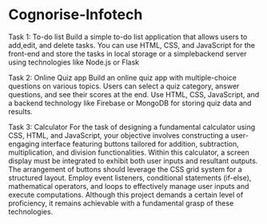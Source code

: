 # Cognorise-Infotech

Task 1: To-do list 
Build a simple to-do list application that allows users to add,edit, and delete tasks.
You can use HTML, CSS, and JavaScript for the front-end and store the tasks in local
storage or a simplebackend server using technologies like Node.js or Flask

Task 2: Online Quiz app
Build an online quiz app with multiple-choice questions on various topics.
Users can select a quiz category, answer questions, and see their scores at the end.
Use HTML, CSS, JavaScript, and a backend technology like Firebase or MongoDB
for storing quiz data and results.

Task 3: Calculator
For the task of designing a fundamental calculator using CSS, HTML, and
JavaScript, your objective involves constructing a user-engaging interface
featuring buttons tailored for addition, subtraction, multiplication, and division
functionalities.
Within this calculator, a screen display must be integrated to exhibit both user
inputs and resultant outputs. The arrangement of buttons should leverage the CSS
grid system for a structured layout. Employ event listeners, conditional statements
(if-else), mathematical operators, and loops to effectively manage user inputs and
execute computations.
Although this project demands a certain level of proficiency, it remains achievable
with a fundamental grasp of these technologies.